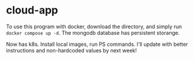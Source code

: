 # cloud-app

To use this program with docker, download the directory, and simply run `docker compose up -d`. The mongodb database has persistent storange.

Now has k8s. Install local images, run PS commands. I'll update with better instructions and non-hardcoded values by next week!
